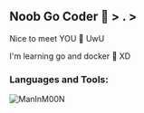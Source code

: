 
## Noob Go Coder :dizzy: > . >
Nice to meet YOU 👋 UwU

I'm learning go and docker :hugs: XD 
<h3 align="left">Languages and Tools:</h3>


<p><img align="center" src="https://github-readme-stats.vercel.app/api/top-langs?username=ManInM00N&show_icons=true&locale=en&layout=compact" alt="ManInM00N" /></p>
<!--
**ManInM00N/ManInM00N** is a ✨ _special_ ✨ repository because its `README.md` (this file) appears on your GitHub profile.

Here are some ideas to get you started:

- 🔭 I’m currently working on ...
- 🌱 I’m currently learning ...
- 👯 I’m looking to collaborate on ...
- 🤔 I’m looking for help with ...
- 💬 Ask me about ...
- 📫 How to reach me: ...
- 😄 Pronouns: ...
- ⚡ Fun fact: ...
-->
